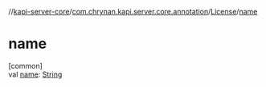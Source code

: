 //[kapi-server-core](../../../index.md)/[com.chrynan.kapi.server.core.annotation](../index.md)/[License](index.md)/[name](name.md)

# name

[common]\
val [name](name.md): [String](https://kotlinlang.org/api/latest/jvm/stdlib/kotlin/-string/index.html)
